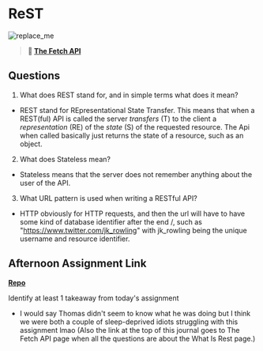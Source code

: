# ReST

![replace_me](https://codeworks.blob.core.windows.net/public/assets/img/illustrations/placeholder.svg)

> **📖 [The Fetch API](https://codeworksacademy.com/fs-student-guide/resources/wk4/04-Fetch)**

## Questions

1. What does REST stand for, and in simple terms what does it mean?

- REST stand for REpresentational State Transfer. This means that when a REST(ful) API is called the server *transfers* (T) to the client a *representation* (RE) of the *state* (S) of the requested resource. The Api when called basically just returns the state of a resource, such as an object.

2. What does Stateless mean?

- Stateless means that the server does not remember anything about the user of the API.

3. What URL pattern is used when writing a RESTful API?

- HTTP obviously for HTTP requests, and then the url will have to have some kind of database identifier after the end /, such as "https://www.twitter.com/jk_rowling" with jk_rowling being the unique username and resource identifier.

## Afternoon Assignment Link

**[Repo](https://github.com/ThomF/giphy)**

Identify at least 1 takeaway from today's assignment

- I would say Thomas didn't seem to know what he was doing but I think we were both a couple of sleep-deprived idiots struggling with this assignment lmao (Also the link at the top of this journal goes to The Fetch API page when all the questions are about the What Is Rest page.)
